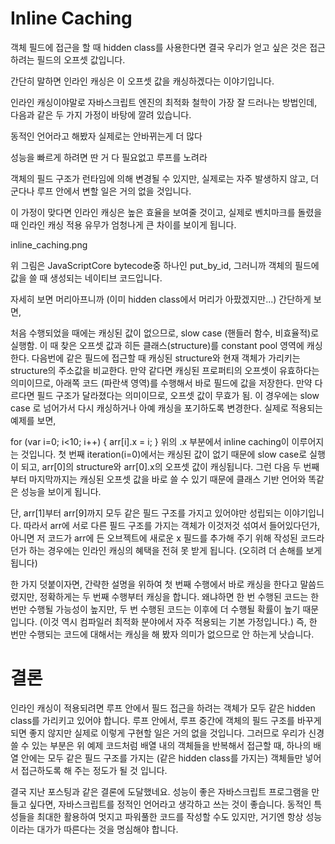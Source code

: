 # Inline Caching
객체 필드에 접근을 할 때 hidden class를 사용한다면 결국 우리가 얻고 싶은 것은 접근하려는 필드의 오프셋 값입니다.

간단히 말하면 인라인 캐싱은 이 오프셋 값을 캐싱하겠다는 이야기입니다.

인라인 캐싱이야말로 자바스크립트 엔진의 최적화 철학이 가장 잘 드러나는 방법인데, 다음과 같은 두 가지 가정이 바탕에 깔려 있습니다.

동적인 언어라고 해봤자 실제로는 안바뀌는게 더 많다

성능을 빠르게 하려면 딴 거 다 필요없고 루프를 노려라

객체의 필드 구조가 런타임에 의해 변경될 수 있지만, 실제로는 자주 발생하지 않고, 더군다나 루프 안에서 변할 일은 거의 없을 것입니다.

이 가정이 맞다면 인라인 캐싱은 높은 효율을 보여줄 것이고, 실제로 벤치마크를 돌렸을 때 인라인 캐싱 적용 유무가 엄청나게 큰 차이를 보이게 됩니다.

inline_caching.png

위 그림은 JavaScriptCore bytecode중 하나인 put_by_id, 그러니까 객체의 필드에 값을 쓸 때 생성되는 네이티브 코드입니다.

자세히 보면 머리아프니까 (이미 hidden class에서 머리가 아팠겠지만...) 간단하게 보면,

처음 수행되었을 때에는 캐싱된 값이 없으므로, slow case (핸들러 함수, 비효율적)로 실행함. 이 때 찾은 오프셋 값과 히든 클래스(structure)를 constant pool 영역에 캐싱한다.
다음번에 같은 필드에 접근할 때 캐싱된 structure와 현재 객체가 가리키는 structure의 주소값을 비교한다.
만약 같다면 캐싱된 프로퍼티의 오프셋이 유효하다는 의미이므로, 아래쪽 코드 (파란색 영역)를 수행해서 바로 필드에 값을 저장한다.
만약 다르다면 필드 구조가 달라졌다는 의미이므로, 오프셋 값이 무효가 됨. 이 경우에는 slow case 로 넘어가서 다시 캐싱하거나 아예 캐싱을 포기하도록 변경한다.
실제로 적용되는 예제를 보면,

for (var i=0; i<10; i++) {
   arr[i].x = i;
}
위의 .x 부분에서 inline caching이 이루어지는 것입니다. 첫 번째 iteration(i=0)에서는 캐싱된 값이 없기 때문에 slow case로 실행이 되고, arr[0]의 structure와 arr[0].x의 오프셋 값이 캐싱됩니다. 그런 다음 두 번째부터 마지막까지는 캐싱된 오프셋 값을 바로 쓸 수 있기 때문에 클래스 기반 언어와 똑같은 성능을 보이게 됩니다.

단, arr[1]부터 arr[9]까지 모두 같은 필드 구조를 가지고 있어야만 성립되는 이야기입니다. 따라서 arr에 서로 다른 필드 구조를 가지는 객체가 이것저것 섞여서 들어있다던가, 아니면 저 코드가 arr에 든 오브젝트에 새로운 x 필드를 추가해 주기 위해 작성된 코드라던가 하는 경우에는 인라인 캐싱의 혜택을 전혀 못 받게 됩니다. (오히려 더 손해를 보게 됩니다)

한 가지 덧붙이자면, 간략한 설명을 위하여 첫 번째 수행에서 바로 캐싱을 한다고 말씀드렸지만, 정확하게는 두 번째 수행부터 캐싱을 합니다. 왜냐하면 한 번 수행된 코드는 한 번만 수행될 가능성이 높지만, 두 번 수행된 코드는 이후에 더 수행될 확률이 높기 때문입니다. (이것 역시 컴파일러 최적화 분야에서 자주 적용되는 기본 가정입니다.) 즉, 한 번만 수행되는 코드에 대해서는 캐싱을 해 봤자 의미가 없으므로 안 하는게 낫습니다.

# 결론
인라인 캐싱이 적용되려면 루프 안에서 필드 접근을 하려는 객체가 모두 같은 hidden class를 가리키고 있어야 합니다. 루프 안에서, 루프 중간에 객체의 필드 구조를 바꾸게 되면 좋지 않지만 실제로 이렇게 구현할 일은 거의 없을 것입니다. 그러므로 우리가 신경쓸 수 있는 부분은 위 예제 코드처럼 배열 내의 객체들을 반복해서 접근할 때, 하나의 배열 안에는 모두 같은 필드 구조를 가지는 (같은 hidden class를 가지는) 객체들만 넣어서 접근하도록 해 주는 정도가 될 것 입니다.

결국 지난 포스팅과 같은 결론에 도달했네요. 성능이 좋은 자바스크립트 프로그램을 만들고 싶다면, 자바스크립트를 정적인 언어라고 생각하고 쓰는 것이 좋습니다. 동적인 특성들을 최대한 활용하여 멋지고 파워풀한 코드를 작성할 수도 있지만, 거기엔 항상 성능이라는 대가가 따른다는 것을 명심해야 합니다.